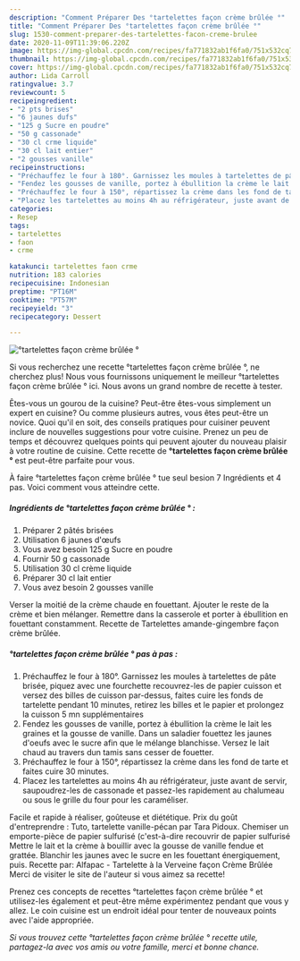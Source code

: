 ```yaml
---
description: "Comment Préparer Des °tartelettes façon crème brûlée °"
title: "Comment Préparer Des °tartelettes façon crème brûlée °"
slug: 1530-comment-preparer-des-tartelettes-facon-creme-brulee
date: 2020-11-09T11:39:06.220Z
image: https://img-global.cpcdn.com/recipes/fa771832ab1f6fa0/751x532cq70/tartelettes-facon-creme-brulee-photo-principale-de-la-recette.jpg
thumbnail: https://img-global.cpcdn.com/recipes/fa771832ab1f6fa0/751x532cq70/tartelettes-facon-creme-brulee-photo-principale-de-la-recette.jpg
cover: https://img-global.cpcdn.com/recipes/fa771832ab1f6fa0/751x532cq70/tartelettes-facon-creme-brulee-photo-principale-de-la-recette.jpg
author: Lida Carroll
ratingvalue: 3.7
reviewcount: 5
recipeingredient:
- "2 pts brises"
- "6 jaunes dufs"
- "125 g Sucre en poudre"
- "50 g cassonade"
- "30 cl crme liquide"
- "30 cl lait entier"
- "2 gousses vanille"
recipeinstructions:
- "Préchauffez le four à 180°. Garnissez les moules à tartelettes de pâte brisée, piquez avec une fourchette recouvrez-les de papier cuisson et versez des billes de cuisson par-dessus, faites cuire les fonds de tartelette pendant 10 minutes, retirez les billes et le papier et prolongez la cuisson 5 mn supplémentaires"
- "Fendez les gousses de vanille, portez à ébullition la crème le lait les graines et la gousse de vanille. Dans un saladier fouettez les jaunes d&#39;oeufs avec le sucre afin que le mélange blanchisse. Versez le lait chaud au travers dun tamis sans cesser de fouetter."
- "Préchauffez le four à 150°, répartissez la crème dans les fond de tarte et faites cuire 30 minutes."
- "Placez les tartelettes au moins 4h au réfrigérateur, juste avant de servir, saupoudrez-les de cassonade et passez-les rapidement au chalumeau ou sous le grille du four pour les caraméliser."
categories:
- Resep
tags:
- tartelettes
- faon
- crme

katakunci: tartelettes faon crme 
nutrition: 183 calories
recipecuisine: Indonesian
preptime: "PT16M"
cooktime: "PT57M"
recipeyield: "3"
recipecategory: Dessert

---
```



![°tartelettes façon crème brûlée °](https://img-global.cpcdn.com/recipes/fa771832ab1f6fa0/751x532cq70/tartelettes-facon-creme-brulee-photo-principale-de-la-recette.jpg)

Si vous recherchez une recette °tartelettes façon crème brûlée °, ne cherchez plus! Nous vous fournissons uniquement le meilleur °tartelettes façon crème brûlée ° ici. Nous avons un grand nombre de recette à tester.

Êtes-vous un gourou de la cuisine? Peut-être êtes-vous simplement un expert en cuisine? Ou comme plusieurs autres, vous êtes peut-être un novice. Quoi qu'il en soit, des conseils pratiques pour cuisiner peuvent inclure de nouvelles suggestions pour votre cuisine. Prenez un peu de temps et découvrez quelques points qui peuvent ajouter du nouveau plaisir à votre routine de cuisine. Cette recette de <strong> °tartelettes façon crème brûlée ° </strong> est peut-être parfaite pour vous.

<!--inarticleads1-->

À faire °tartelettes façon crème brûlée ° tue seul besion 7 Ingrédients et 4 pas. Voici comment vous atteindre cette.

##### Ingrédients de °tartelettes façon crème brûlée ° :

1. Préparer 2 pâtés brisées
1. Utilisation 6 jaunes d&#39;œufs
1. Vous avez besoin 125 g Sucre en poudre
1. Fournir 50 g cassonade
1. Utilisation 30 cl crème liquide
1. Préparer 30 cl lait entier
1. Vous avez besoin 2 gousses vanille


Verser la moitié de la crème chaude en fouettant. Ajouter le reste de la crème et bien mélanger. Remettre dans la casserole et porter à ébullition en fouettant constamment. Recette de Tartelettes amande-gingembre façon crème brûlée. 

<!--inarticleads2-->

##### °tartelettes façon crème brûlée ° pas à pas :

1. Préchauffez le four à 180°. Garnissez les moules à tartelettes de pâte brisée, piquez avec une fourchette recouvrez-les de papier cuisson et versez des billes de cuisson par-dessus, faites cuire les fonds de tartelette pendant 10 minutes, retirez les billes et le papier et prolongez la cuisson 5 mn supplémentaires
1. Fendez les gousses de vanille, portez à ébullition la crème le lait les graines et la gousse de vanille. Dans un saladier fouettez les jaunes d&#39;oeufs avec le sucre afin que le mélange blanchisse. Versez le lait chaud au travers dun tamis sans cesser de fouetter.
1. Préchauffez le four à 150°, répartissez la crème dans les fond de tarte et faites cuire 30 minutes.
1. Placez les tartelettes au moins 4h au réfrigérateur, juste avant de servir, saupoudrez-les de cassonade et passez-les rapidement au chalumeau ou sous le grille du four pour les caraméliser.


Facile et rapide à réaliser, goûteuse et diététique. Prix du goût d&#39;entreprendre : Tuto, tartelette vanille-pécan par Tara Pidoux. Chemiser un emporte-pièce de papier sulfurisé (c&#39;est-à-dire recouvrir de papier sulfurisé Mettre le lait et la crème à bouillir avec la gousse de vanille fendue et grattée. Blanchir les jaunes avec le sucre en les fouettant énergiquement, puis. Recette par: Alfapac - Tartelette à la Verveine façon Crème Brûlée Merci de visiter le site de l&#39;auteur si vous aimez sa recette! 

<!--inarticleads1-->

<p>
Prenez ces concepts de recettes °tartelettes façon crème brûlée ° et utilisez-les également et peut-être même expérimentez pendant que vous y allez. Le coin cuisine est un endroit idéal pour tenter de nouveaux points avec l'aide appropriée.
</p>

<p>
<i>Si vous trouvez cette °tartelettes façon crème brûlée ° recette utile, partagez-la avec vos amis ou votre famille, merci et bonne chance.</i>
</p>
